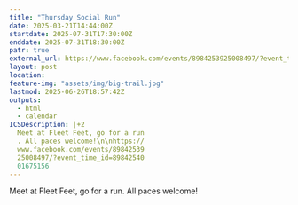 ```yaml
---
title: "Thursday Social Run"
date: 2025-03-21T14:44:00Z
startdate: 2025-07-31T17:30:00Z
enddate: 2025-07-31T18:30:00Z
patr: true
external_url: https://www.facebook.com/events/8984253925008497/?event_time_id=8984254001675156
layout: post
location: 
feature-img: "assets/img/big-trail.jpg"
lastmod: 2025-06-26T18:57:42Z
outputs:
  - html
  - calendar
ICSDescription: |+2
  Meet at Fleet Feet, go for a run  . All paces welcome!\n\nhttps://  www.facebook.com/events/89842539  25008497/?event_time_id=89842540  01675156
---
```


Meet at Fleet Feet, go for a run. All paces welcome!<br>
  <br>
  
